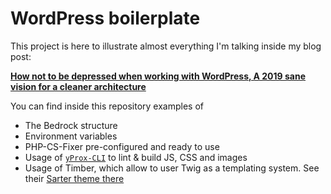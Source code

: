 # WordPress boilerplate

This project is here to illustrate almost everything I'm talking inside my blog post:

**[How not to be depressed when working with WordPress, A 2019 sane vision for a cleaner architecture](https://devops-life.com/blog/2019/04/08/state-of-wordpress-in-2019)**

You can find inside this repository examples of
- The Bedrock structure
- Environment variables
- PHP-CS-Fixer pre-configured and ready to use
- Usage of [`yProx-CLI`](https://github.com/Yproximite/yProx-cli) to lint & build JS, CSS and images
- Usage of Timber, which allow to user Twig as a templating system. See their [Sarter theme there](https://github.com/timber/starter-theme)


